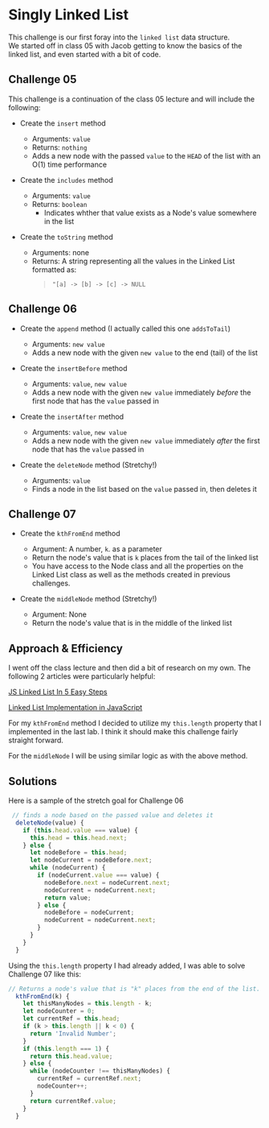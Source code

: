 # Singly Linked List

This challenge is our first foray into the `linked list` data structure.  
We started off in class 05 with Jacob getting to know the basics of the linked list, and even started with a bit of code.  

## Challenge 05

This challenge is a continuation of the class 05 lecture and will include the following:

- Create the `insert` method
  - Arguments: `value`
  - Returns: `nothing`
  - Adds a new node with the passed `value` to the `HEAD` of the list with an O(1) time performance

- Create the `includes` method
  - Arguments: `value`
  - Returns: `boolean`
    - Indicates whther that value exists as a Node's value somewhere in the list

- Create the `toString` method
  - Arguments: none
  - Returns:  A string representing all the values in the Linked List formatted as: 
    > `"[a] -> [b] -> [c] -> NULL`

## Challenge 06

- Create the `append` method (I actually called this one `addsToTail`)
  - Arguments: `new value`
  - Adds a new node with the given `new value` to the end (tail) of the list

- Create the `insertBefore` method
  - Arguments: `value`, `new value`
  - Adds a new node with the given `new value` immediately _before_ the first node that has the `value` passed in

- Create the `insertAfter` method
  - Arguments: `value`, `new value`
  - Adds a new node with the given `new value` immediately _after_ the first node that has the `value` passed in

- Create the `deleteNode` method (Stretchy!)
  - Arguments: `value`
  - Finds a node in the list based on the `value` passed in, then deletes it

## Challenge 07

- Create the `kthFromEnd` method
  - Argument:  A number, `k`. as a parameter
  - Return the node's value that is `k` places from the tail of the linked list
  - You have access to the Node class and all the properties on the Linked List class as well as the methods created in previous challenges.

- Create the `middleNode` method (Stretchy!)
  - Argument:  None
  - Return the node's value that is in the middle of the linked list
  

## Approach & Efficiency
I went off the class lecture and then did a bit of research on my own.  The following 2 articles were particularly helpful:

[JS Linked List In 5 Easy Steps](https://sebhastian.com/linked-list-javascript/)

[Linked List Implementation in JavaScript](https://javascript.plainenglish.io/linked-list-implementation-in-javascript-ca0d3038f797)

For my `kthFromEnd` method I decided to utilize my `this.length` property that I implemented in the last lab.  I think it should make this challenge fairly straight forward.

For the `middleNode` I will be using similar logic as with the above method.
## Solutions

Here is a sample of the stretch goal for Challenge 06

``` JavaScript
 // finds a node based on the passed value and deletes it
  deleteNode(value) {
    if (this.head.value === value) {
      this.head = this.head.next;
    } else {
      let nodeBefore = this.head;
      let nodeCurrent = nodeBefore.next;
      while (nodeCurrent) {
        if (nodeCurrent.value === value) {
          nodeBefore.next = nodeCurrent.next;
          nodeCurrent = nodeCurrent.next;
          return value;
        } else {
          nodeBefore = nodeCurrent;
          nodeCurrent = nodeCurrent.next;
        }
      }
    }
  }
```

Using the `this.length` property I had already added, I was able to solve Challenge 07 like this:

``` JavaScript
// Returns a node's value that is "k" places from the end of the list.
  kthFromEnd(k) {
    let thisManyNodes = this.length - k;
    let nodeCounter = 0;
    let currentRef = this.head;
    if (k > this.length || k < 0) {
      return 'Invalid Number';
    }
    if (this.length === 1) {
      return this.head.value;
    } else {
      while (nodeCounter !== thisManyNodes) {
        currentRef = currentRef.next;
        nodeCounter++;
      }
      return currentRef.value;
    }
  }
```